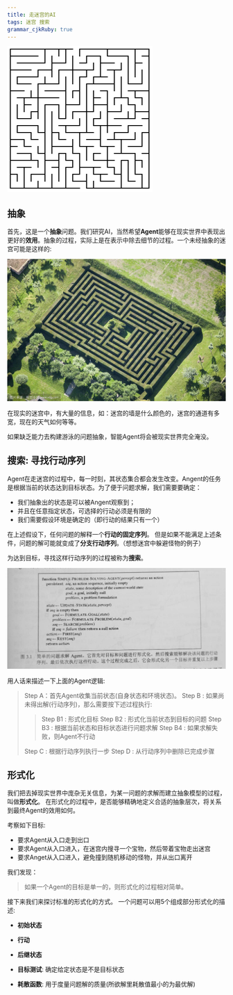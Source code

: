 ```yaml
---
title: 走迷宫的AI
tags: 迷宫 搜索
grammar_cjkRuby: true
---
```


![抽象的迷宫][1]

## 抽象
首先，这是一个**抽象**问题。我们研究AI，当然希望**Agent**能够在现实世界中表现出更好的**效用**。抽象的过程，实际上是在表示中除去细节的过程。一个未经抽象的迷宫可能是这样的:

![现实迷宫][2]

在现实的迷宫中，有大量的信息，如：迷宫的墙是什么颜色的，迷宫的通道有多宽，现在的天气如何等等。

如果缺乏能力去构建游泳的问题抽象，智能Agent将会被现实世界完全淹没。

## 搜索: 寻找行动序列
Agent在走迷宫的过程中，每一时刻，其状态集合都会发生改变。Angent的任务是根据当前的状态达到目标状态。为了便于问题求解，我们需要要确定：

- 我们抽象出的状态是可以被Angent观察到；
- 并且在任意指定状态，可选择的行动必须是有限的
- 我们需要假设环境是确定的（即行动的结果只有一个）

在上述假设下，任何问题的解释一个**行动的固定序列**。 但是如果不能满足上述条件，问题的解可能就变成了**分支行动序列**。（想想迷宫中躲避怪物的例子）

为达到目标，寻找这样行动序列的过程被称为**搜索**。

![enter description here][3]

用人话来描述一下上面的Agent逻辑:
> Step A：首先Agent收集当前状态(自身状态和环境状态)。
>Step B : 如果尚未得出解(行动序列)，那么需要按下述过程执行:
>>Step B1 : 形式化目标
>>Step B2 : 形式化当前状态到目标的问题
>>Step B3 : 根据当前状态和目标状态进行问题求解
>>Step B4 : 如果求解失败，则Agent不行动
>>
>Step C : 根据行动序列执行一步
>Step D : 从行动序列中删除已完成步骤

## 形式化
我们把去掉现实世界中庞杂无关信息，为某一问题的求解而建立抽象模型的过程，叫做**形式化**。
在形式化的过程中，是否能够精确地定义合适的抽象层次，将关系到最终Agent的效用如何。

考察如下目标:

 - 要求Agent从入口走到出口 
 - 要求Agent从入口进入，在迷宫内搜寻一个宝物，然后带着宝物走出迷宫
 - 要求Anget从入口进入，避免撞到随机移动的怪物，并从出口离开

我们发现： 

> 如果一个Agent的目标是单一的，则形式化的过程相对简单。

接下来我们来探讨标准的形式化的方式。
一个问题可以用5个组成部分形式化的描述:
- **初始状态**
- **行动**
- **后继状态**
- **目标测试**: 确定给定状态是不是目标状态
- **耗散函数**: 用于度量问题解的质量(所欲解里耗散值最小的为最优解)

  [1]: ./images/1504754026399.jpg
  [2]: ./images/1504754925092.jpg
  [3]: ./images/1504758566659.jpg